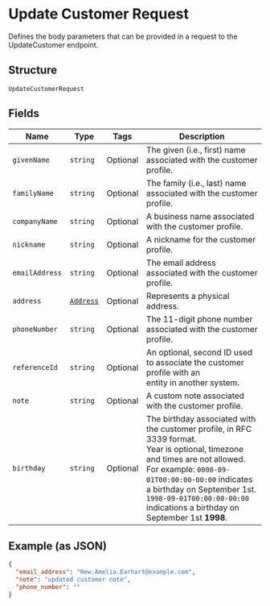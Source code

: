 
# Update Customer Request

Defines the body parameters that can be provided in a request to the
UpdateCustomer endpoint.

## Structure

`UpdateCustomerRequest`

## Fields

| Name | Type | Tags | Description |
|  --- | --- | --- | --- |
| `givenName` | `string` | Optional | The given (i.e., first) name associated with the customer profile. |
| `familyName` | `string` | Optional | The family (i.e., last) name associated with the customer profile. |
| `companyName` | `string` | Optional | A business name associated with the customer profile. |
| `nickname` | `string` | Optional | A nickname for the customer profile. |
| `emailAddress` | `string` | Optional | The email address associated with the customer profile. |
| `address` | [`Address`](/doc/models/address.md) | Optional | Represents a physical address. |
| `phoneNumber` | `string` | Optional | The 11-digit phone number associated with the customer profile. |
| `referenceId` | `string` | Optional | An optional, second ID used to associate the customer profile with an<br>entity in another system. |
| `note` | `string` | Optional | A custom note associated with the customer profile. |
| `birthday` | `string` | Optional | The birthday associated with the customer profile, in RFC 3339 format.<br>Year is optional, timezone and times are not allowed.<br>For example: `0000-09-01T00:00:00-00:00` indicates a birthday on September 1st.<br>`1998-09-01T00:00:00-00:00` indications a birthday on September 1st __1998__. |

## Example (as JSON)

```json
{
  "email_address": "New.Amelia.Earhart@example.com",
  "note": "updated customer note",
  "phone_number": ""
}
```

